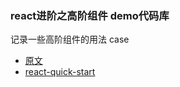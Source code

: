 ### react进阶之高阶组件 demo代码库
记录一些高阶组件的用法 case
- [原文](https://github.com/sunyongjian/blog/issues/25)
- [react-quick-start](https://github.com/sunyongjian/react-quick-start)
